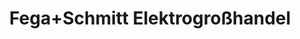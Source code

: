 ---
title: "Fega+Schmitt Elektrogroßhandel"
url: /ansbach/fega-schmitt-elektrogrosshandel/
shop: Großhandel
---